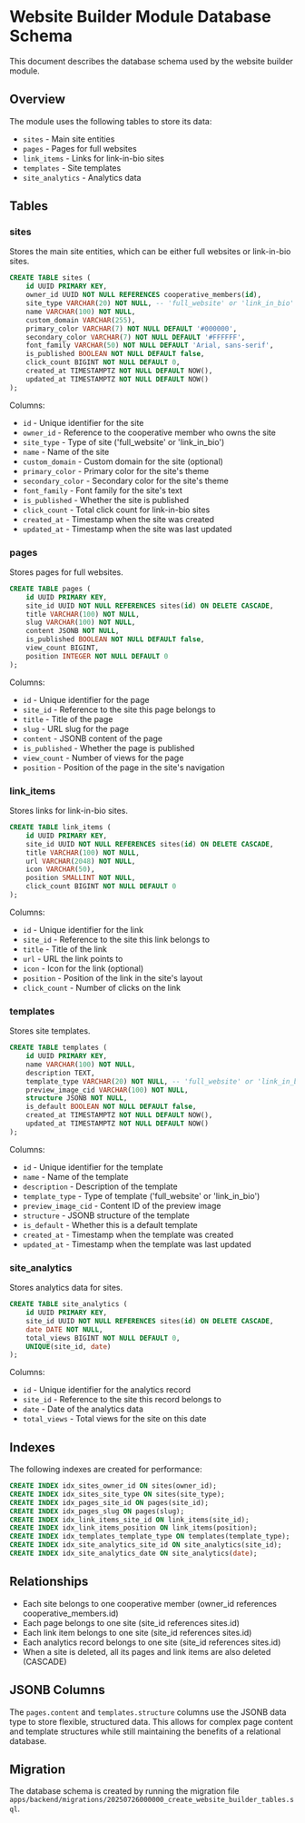 # Website Builder Module Database Schema

This document describes the database schema used by the website builder module.

## Overview

The module uses the following tables to store its data:

- `sites` - Main site entities
- `pages` - Pages for full websites
- `link_items` - Links for link-in-bio sites
- `templates` - Site templates
- `site_analytics` - Analytics data

## Tables

### sites

Stores the main site entities, which can be either full websites or link-in-bio sites.

```sql
CREATE TABLE sites (
    id UUID PRIMARY KEY,
    owner_id UUID NOT NULL REFERENCES cooperative_members(id),
    site_type VARCHAR(20) NOT NULL, -- 'full_website' or 'link_in_bio'
    name VARCHAR(100) NOT NULL,
    custom_domain VARCHAR(255),
    primary_color VARCHAR(7) NOT NULL DEFAULT '#000000',
    secondary_color VARCHAR(7) NOT NULL DEFAULT '#FFFFFF',
    font_family VARCHAR(50) NOT NULL DEFAULT 'Arial, sans-serif',
    is_published BOOLEAN NOT NULL DEFAULT false,
    click_count BIGINT NOT NULL DEFAULT 0,
    created_at TIMESTAMPTZ NOT NULL DEFAULT NOW(),
    updated_at TIMESTAMPTZ NOT NULL DEFAULT NOW()
);
```

Columns:
- `id` - Unique identifier for the site
- `owner_id` - Reference to the cooperative member who owns the site
- `site_type` - Type of site ('full_website' or 'link_in_bio')
- `name` - Name of the site
- `custom_domain` - Custom domain for the site (optional)
- `primary_color` - Primary color for the site's theme
- `secondary_color` - Secondary color for the site's theme
- `font_family` - Font family for the site's text
- `is_published` - Whether the site is published
- `click_count` - Total click count for link-in-bio sites
- `created_at` - Timestamp when the site was created
- `updated_at` - Timestamp when the site was last updated

### pages

Stores pages for full websites.

```sql
CREATE TABLE pages (
    id UUID PRIMARY KEY,
    site_id UUID NOT NULL REFERENCES sites(id) ON DELETE CASCADE,
    title VARCHAR(100) NOT NULL,
    slug VARCHAR(100) NOT NULL,
    content JSONB NOT NULL,
    is_published BOOLEAN NOT NULL DEFAULT false,
    view_count BIGINT,
    position INTEGER NOT NULL DEFAULT 0
);
```

Columns:
- `id` - Unique identifier for the page
- `site_id` - Reference to the site this page belongs to
- `title` - Title of the page
- `slug` - URL slug for the page
- `content` - JSONB content of the page
- `is_published` - Whether the page is published
- `view_count` - Number of views for the page
- `position` - Position of the page in the site's navigation

### link_items

Stores links for link-in-bio sites.

```sql
CREATE TABLE link_items (
    id UUID PRIMARY KEY,
    site_id UUID NOT NULL REFERENCES sites(id) ON DELETE CASCADE,
    title VARCHAR(100) NOT NULL,
    url VARCHAR(2048) NOT NULL,
    icon VARCHAR(50),
    position SMALLINT NOT NULL,
    click_count BIGINT NOT NULL DEFAULT 0
);
```

Columns:
- `id` - Unique identifier for the link
- `site_id` - Reference to the site this link belongs to
- `title` - Title of the link
- `url` - URL the link points to
- `icon` - Icon for the link (optional)
- `position` - Position of the link in the site's layout
- `click_count` - Number of clicks on the link

### templates

Stores site templates.

```sql
CREATE TABLE templates (
    id UUID PRIMARY KEY,
    name VARCHAR(100) NOT NULL,
    description TEXT,
    template_type VARCHAR(20) NOT NULL, -- 'full_website' or 'link_in_bio'
    preview_image_cid VARCHAR(100) NOT NULL,
    structure JSONB NOT NULL,
    is_default BOOLEAN NOT NULL DEFAULT false,
    created_at TIMESTAMPTZ NOT NULL DEFAULT NOW(),
    updated_at TIMESTAMPTZ NOT NULL DEFAULT NOW()
);
```

Columns:
- `id` - Unique identifier for the template
- `name` - Name of the template
- `description` - Description of the template
- `template_type` - Type of template ('full_website' or 'link_in_bio')
- `preview_image_cid` - Content ID of the preview image
- `structure` - JSONB structure of the template
- `is_default` - Whether this is a default template
- `created_at` - Timestamp when the template was created
- `updated_at` - Timestamp when the template was last updated

### site_analytics

Stores analytics data for sites.

```sql
CREATE TABLE site_analytics (
    id UUID PRIMARY KEY,
    site_id UUID NOT NULL REFERENCES sites(id) ON DELETE CASCADE,
    date DATE NOT NULL,
    total_views BIGINT NOT NULL DEFAULT 0,
    UNIQUE(site_id, date)
);
```

Columns:
- `id` - Unique identifier for the analytics record
- `site_id` - Reference to the site this record belongs to
- `date` - Date of the analytics data
- `total_views` - Total views for the site on this date

## Indexes

The following indexes are created for performance:

```sql
CREATE INDEX idx_sites_owner_id ON sites(owner_id);
CREATE INDEX idx_sites_site_type ON sites(site_type);
CREATE INDEX idx_pages_site_id ON pages(site_id);
CREATE INDEX idx_pages_slug ON pages(slug);
CREATE INDEX idx_link_items_site_id ON link_items(site_id);
CREATE INDEX idx_link_items_position ON link_items(position);
CREATE INDEX idx_templates_template_type ON templates(template_type);
CREATE INDEX idx_site_analytics_site_id ON site_analytics(site_id);
CREATE INDEX idx_site_analytics_date ON site_analytics(date);
```

## Relationships

- Each site belongs to one cooperative member (owner_id references cooperative_members.id)
- Each page belongs to one site (site_id references sites.id)
- Each link item belongs to one site (site_id references sites.id)
- Each analytics record belongs to one site (site_id references sites.id)
- When a site is deleted, all its pages and link items are also deleted (CASCADE)

## JSONB Columns

The `pages.content` and `templates.structure` columns use the JSONB data type to store flexible, structured data. This allows for complex page content and template structures while still maintaining the benefits of a relational database.

## Migration

The database schema is created by running the migration file `apps/backend/migrations/20250726000000_create_website_builder_tables.sql`.